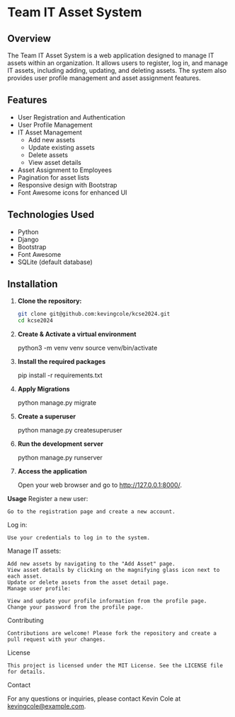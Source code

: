 # Team IT Asset System

## Overview

The Team IT Asset System is a web application designed to manage IT assets within an organization. It allows users to register, log in, and manage IT assets, including adding, updating, and deleting assets. The system also provides user profile management and asset assignment features.

## Features

- User Registration and Authentication
- User Profile Management
- IT Asset Management
  - Add new assets
  - Update existing assets
  - Delete assets
  - View asset details
- Asset Assignment to Employees
- Pagination for asset lists
- Responsive design with Bootstrap
- Font Awesome icons for enhanced UI

## Technologies Used

- Python
- Django
- Bootstrap
- Font Awesome
- SQLite (default database)

## Installation

1. **Clone the repository:**

   ```bash
   git clone git@github.com:kevingcole/kcse2024.git
   cd kcse2024

2. **Create & Activate a virtual environment**

    python3 -m venv venv
    source venv/bin/activate

3. **Install the required packages**

    pip install -r requirements.txt

4. **Apply Migrations**

    python manage.py migrate

5. **Create a superuser**

    python manage.py createsuperuser

6. **Run the development server**

    python manage.py runserver

7.  **Access the application**

    Open your web browser and go to http://127.0.0.1:8000/.

**Usage**
    Register a new user:

    Go to the registration page and create a new account.

Log in:

    Use your credentials to log in to the system.

Manage IT assets:

    Add new assets by navigating to the "Add Asset" page.
    View asset details by clicking on the magnifying glass icon next to each asset.
    Update or delete assets from the asset detail page.
    Manage user profile:

    View and update your profile information from the profile page.
    Change your password from the profile page.

Contributing

    Contributions are welcome! Please fork the repository and create a pull request with your changes.

License

    This project is licensed under the MIT License. See the LICENSE file for details.

Contact

For any questions or inquiries, please contact Kevin Cole at kevingcole@example.com.


